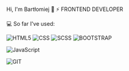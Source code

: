 Hi, I'm Bartłomiej 👋
⚡ FRONTEND DEVELOPER

💻 So far I've used:

![HTML5](https://img.shields.io/badge/-HTML5-e6322d?style=flat&logo=html5&logoColor=white) ![CSS](https://img.shields.io/badge/-CSS-e6322d?style=flat&logo=css) ![SCSS](https://img.shields.io/badge/-SCSS-e6322d?style=flat&logo=css) ![BOOTSTRAP](https://img.shields.io/badge/-BOOTSTRAP-e6322d?style=flat&logo=css)




![JavaScript](https://img.shields.io/badge/-JAVASCRIPT-e6322d?style=flat&logo=css)

![GIT](https://img.shields.io/badge/-GIT-e6322d?style=flat&logo=css)

